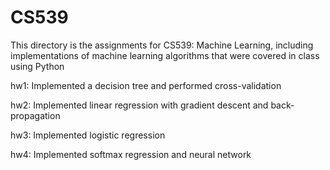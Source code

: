 # CS539
This directory is the assignments for CS539: Machine Learning, including implementations of machine learning algorithms that were covered in class using Python

hw1: Implemented a decision tree and performed cross-validation

hw2: Implemented linear regression with gradient descent and back-propagation

hw3: Implemented logistic regression

hw4: Implemented softmax regression and neural network